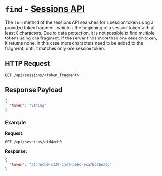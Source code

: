 # `find` - [Sessions API](../index.md#sessions-api)

The `find` method of the sessions API searches for a session token using a provided token fragment, which is the beginning of a session token with at least 8 characters. Due to data protection, it is not possible to find multiple tokens using one fragment. If the server finds more than one session token, it returns none. In this case more characters need to be added to the fragment, until it matches only one session token.

## HTTP Request

`GET /api/sessions/<token_fragment>`

## Response Payload

```json
{
  "token": "String"
}
```

### Example

**Request:**

`GET /api/sessions/afd4ecb0`

**Response:**

```json
{
  "token": "afd4ecb0-c339-11e9-b66c-eca76c2bea9c"
}
```
